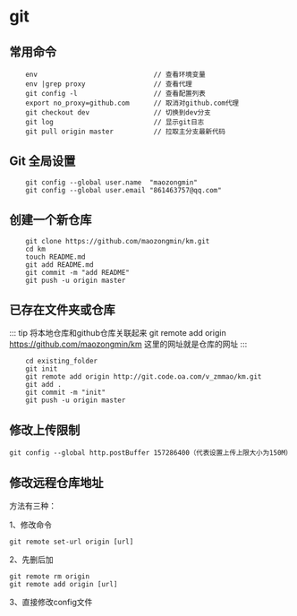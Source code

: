 
# git 

## 常用命令
```
    env                             // 查看环境变量
    env |grep proxy                 // 查看代理
    git config -l                   // 查看配置列表
    export no_proxy=github.com      // 取消对github.com代理
    git checkout dev                // 切换到dev分支
    git log                         // 显示git日志
    git pull origin master          // 拉取主分支最新代码
```

## Git 全局设置
```
    git config --global user.name  "maozongmin"
    git config --global user.email "861463757@qq.com"
```

## 创建一个新仓库
```
    git clone https://github.com/maozongmin/km.git
    cd km
    touch README.md
    git add README.md
    git commit -m "add README"
    git push -u origin master
```


## 已存在文件夹或仓库
::: tip 将本地仓库和github仓库关联起来
git remote add origin https://github.com/maozongmin/km 这里的网址就是仓库的网址
:::
```
    cd existing_folder
    git init
    git remote add origin http://git.code.oa.com/v_zmmao/km.git
    git add .
    git commit -m "init"
    git push -u origin master
```

## 修改上传限制
 ```
git config --global http.postBuffer 157286400（代表设置上传上限大小为150M）
 ```




## 修改远程仓库地址
方法有三种：

1、修改命令
```
git remote set-url origin [url]
```

2、先删后加
```
git remote rm origin
git remote add origin [url]
```

3、直接修改config文件